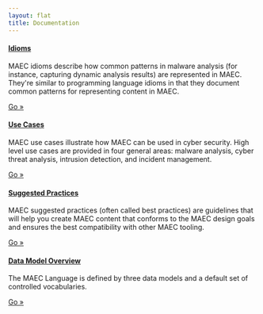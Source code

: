 ```yaml
---
layout: flat
title: Documentation
---
```


<div class="row">
  <div class="col-md-6">
    <div class="well">
      <h4><a href="idioms">Idioms</a></h4>
      <p>MAEC idioms describe how common patterns in malware analysis (for instance, capturing dynamic analysis results) are represented in MAEC. They're similar to programming language idioms in that they document common patterns for representing content in MAEC.</p>
      <a class="btn btn-primary" href="idioms">Go »</a>
    </div>
    <div class="well">
      <h4><a href="use_cases">Use Cases</a></h4>
      <p>MAEC use cases illustrate how MAEC can be used in cyber security.  High level use cases are provided in four general areas:  malware analysis, cyber threat analysis, intrusion detection, and incident management.</p>
      <a class="btn btn-primary" href="use_cases">Go »</a>
    </div>
    <div class="well">
      <h4><a href="suggested_practices">Suggested Practices</a></h4>
      <p>MAEC suggested practices (often called best practices) are guidelines that will help you create MAEC content that conforms to the MAEC design goals and ensures the best compatibility with other MAEC tooling.</p>
      <a class="btn btn-primary" href="suggested_practices">Go »</a>
    </div>
  </div>
  <div class="col-md-6">
	<div class="well">
      <h4><a href="data_model_overview">Data Model Overview</a></h4>
      <p>The MAEC Language is defined by three data models and a default set of controlled vocabularies.</p>
      <a class="btn btn-primary" href="data_model_overview">Go »</a>
    </div>
  </div>
</div>
